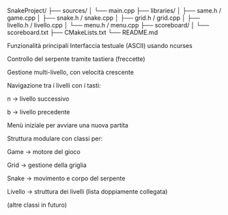 SnakeProject/
├── sources/
│   └── main.cpp
├── libraries/
│   ├── same.h / game.cpp
│   ├── snake.h / snake.cpp
│   ├── grid.h / grid.cpp
│   ├── livello.h / livello.cpp
│   └── menu.h / menu.cpp
├── scoreboard/
│   └── scoreboard.txt
├── CMakeLists.txt
└── README.md


Funzionalità principali
Interfaccia testuale (ASCII) usando ncurses

Controllo del serpente tramite tastiera (freccette)

Gestione multi-livello, con velocità crescente

Navigazione tra i livelli con i tasti:

n → livello successivo

b → livello precedente

Menù iniziale per avviare una nuova partita

Struttura modulare con classi per:

Game → motore del gioco

Grid → gestione della griglia

Snake → movimento e corpo del serpente

Livello → struttura dei livelli (lista doppiamente collegata)

(altre classi in futuro)